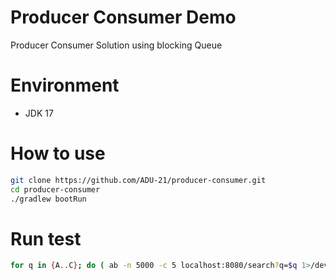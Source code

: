 # Producer Consumer Demo

Producer Consumer Solution using blocking Queue

# Environment

- JDK 17

# How to use

```bash
git clone https://github.com/ADU-21/producer-consumer.git
cd producer-consumer
./gradlew bootRun
```

# Run test

```bash
for q in {A..C}; do ( ab -n 5000 -c 5 localhost:8080/search?q=$q 1>/dev/null & ); done
```